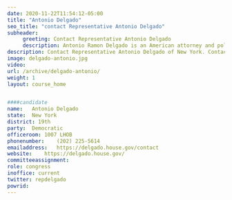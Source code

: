 ```yaml
---
date: 2020-11-22T11:54:12-05:00
title: "Antonio Delgado"
seo_title: "contact Representative Antonio Delgado"
subheader:
     greeting: Contact Representative Antonio Delgado 
     description: Antonio Ramon Delgado is an American attorney and politician from the state of New York. A Democrat, he serves as the U.S. Representative for New York's 19th congressional district. 
description: Contact Representative Antonio Delgado of New York. Contact information for Antonio Delgado includes email address, phone number, and mailing address.
image: delgado-antonio.jpg
video: 
url: /archive/delgado-antonio/
weight: 1
layout: course_home


####candidate
name:	Antonio Delgado
state:	New York
district: 19th
party:	Democratic
officeroom:	1007 LHOB
phonenumber:	(202) 225-5614
emailaddress:	https://delgado.house.gov/contact
website:	https://delgado.house.gov/
committeeassignment: 
role: congress
inoffice: current
twitter: repdelgado
powrid: 
---
```



